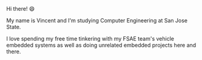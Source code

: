 Hi there! 😄

My name is Vincent and I'm studying Computer Engineering at San Jose State.

I love spending my free time tinkering with my FSAE team's vehicle embedded systems as well as doing unrelated embedded projects here and there.
